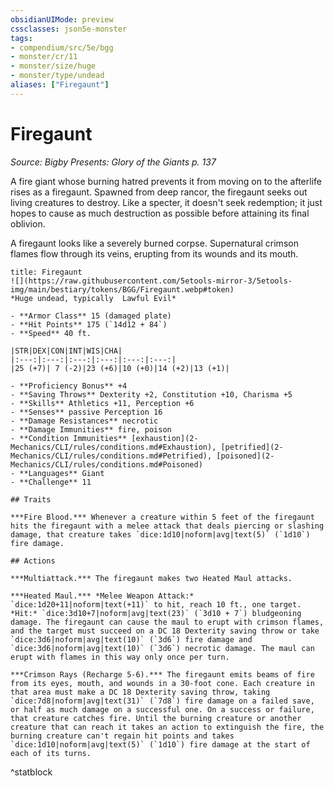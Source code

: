 ```yaml
---
obsidianUIMode: preview
cssclasses: json5e-monster
tags:
- compendium/src/5e/bgg
- monster/cr/11
- monster/size/huge
- monster/type/undead
aliases: ["Firegaunt"]
---
```

# Firegaunt
*Source: Bigby Presents: Glory of the Giants p. 137*  

A fire giant whose burning hatred prevents it from moving on to the afterlife rises as a firegaunt. Spawned from deep rancor, the firegaunt seeks out living creatures to destroy. Like a specter, it doesn't seek redemption; it just hopes to cause as much destruction as possible before attaining its final oblivion.

A firegaunt looks like a severely burned corpse. Supernatural crimson flames flow through its veins, erupting from its wounds and its mouth.

```ad-statblock
title: Firegaunt
![](https://raw.githubusercontent.com/5etools-mirror-3/5etools-img/main/bestiary/tokens/BGG/Firegaunt.webp#token)
*Huge undead, typically  Lawful Evil*

- **Armor Class** 15 (damaged plate)
- **Hit Points** 175 (`14d12 + 84`)
- **Speed** 40 ft.

|STR|DEX|CON|INT|WIS|CHA|
|:---:|:---:|:---:|:---:|:---:|:---:|
|25 (+7)| 7 (-2)|23 (+6)|10 (+0)|14 (+2)|13 (+1)|

- **Proficiency Bonus** +4
- **Saving Throws** Dexterity +2, Constitution +10, Charisma +5
- **Skills** Athletics +11, Perception +6
- **Senses** passive Perception 16
- **Damage Resistances** necrotic
- **Damage Immunities** fire, poison
- **Condition Immunities** [exhaustion](2-Mechanics/CLI/rules/conditions.md#Exhaustion), [petrified](2-Mechanics/CLI/rules/conditions.md#Petrified), [poisoned](2-Mechanics/CLI/rules/conditions.md#Poisoned)
- **Languages** Giant
- **Challenge** 11

## Traits

***Fire Blood.*** Whenever a creature within 5 feet of the firegaunt hits the firegaunt with a melee attack that deals piercing or slashing damage, that creature takes `dice:1d10|noform|avg|text(5)` (`1d10`) fire damage.

## Actions

***Multiattack.*** The firegaunt makes two Heated Maul attacks.

***Heated Maul.*** *Melee Weapon Attack:* `dice:1d20+11|noform|text(+11)` to hit, reach 10 ft., one target. *Hit:* `dice:3d10+7|noform|avg|text(23)` (`3d10 + 7`) bludgeoning damage. The firegaunt can cause the maul to erupt with crimson flames, and the target must succeed on a DC 18 Dexterity saving throw or take `dice:3d6|noform|avg|text(10)` (`3d6`) fire damage and `dice:3d6|noform|avg|text(10)` (`3d6`) necrotic damage. The maul can erupt with flames in this way only once per turn.

***Crimson Rays (Recharge 5-6).*** The firegaunt emits beams of fire from its eyes, mouth, and wounds in a 30-foot cone. Each creature in that area must make a DC 18 Dexterity saving throw, taking `dice:7d8|noform|avg|text(31)` (`7d8`) fire damage on a failed save, or half as much damage on a successful one. On a success or failure, that creature catches fire. Until the burning creature or another creature that can reach it takes an action to extinguish the fire, the burning creature can't regain hit points and takes `dice:1d10|noform|avg|text(5)` (`1d10`) fire damage at the start of each of its turns.
```
^statblock
